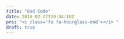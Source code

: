 ```yaml
---
title: "Bad Code"
date: 2018-02-27T20:34:10Z
pre: "<i class='fa fa-hourglass-end'></i> "
draft: true
---
```


